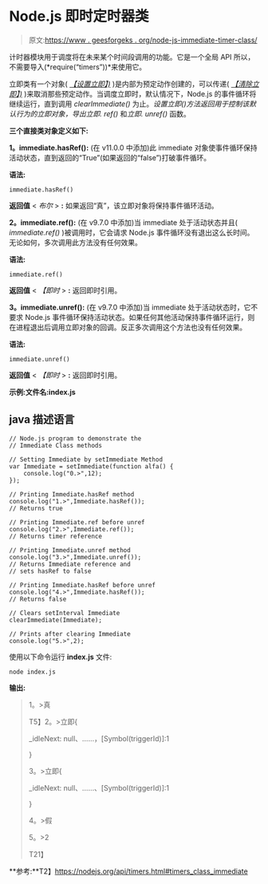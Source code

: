# Node.js 即时定时器类

> 原文:[https://www . geesforgeks . org/node-js-immediate-timer-class/](https://www.geeksforgeeks.org/node-js-immediate-timer-class/)

计时器模块用于调度将在未来某个时间段调用的功能。它是一个全局 API 所以，不需要导入(*require(“timers”))*来使用它。

立即类有一个对象( [*【设置立即】)*](https://www.geeksforgeeks.org/what-are-the-various-timing-features-of-node-js/) )是内部为预定动作创建的，可以传递( [*【清除立即】)*](https://www.geeksforgeeks.org/node-js-global-objects/) )来取消那些预定动作。当调度立即时，默认情况下，Node.js 的事件循环将继续运行，直到调用 *clearImmediate()* 为止。*设置立即()*方法返回用于控制该默认行为的立即对象，导出*立即. ref()* 和*立即. unref()* 函数。

**三个直接类对象定义如下:**

**1。immediate.hasRef():** (在 v11.0.0 中添加)此 immediate 对象使事件循环保持活动状态，直到返回的“True”(如果返回的“false”)打破事件循环。

**语法:**

```
immediate.hasRef()
```

**返回值** < *布尔* > **:** 如果返回“真”，该立即对象将保持事件循环活动。

**2。immediate.ref():** (在 v9.7.0 中添加)当 immediate 处于活动状态并且( *immediate.ref()* )被调用时，它会请求 Node.js 事件循环没有退出这么长时间。无论如何，多次调用此方法没有任何效果。

**语法:**

```
immediate.ref()
```

**返回值** < *【即时* > **:** 返回即时引用。

**3。immediate.unref():** (在 v9.7.0 中添加)当 immediate 处于活动状态时，它不要求 Node.js 事件循环保持活动状态。如果任何其他活动保持事件循环运行，则在进程退出后调用立即对象的回调。反正多次调用这个方法也没有任何效果。

**语法:**

```
immediate.unref()
```

**返回值** < *【即时* > **:** 返回即时引用。

**示例:文件名:index.js**

## java 描述语言

```
// Node.js program to demonstrate the
// Immediate Class methods

// Setting Immediate by setImmediate Method
var Immediate = setImmediate(function alfa() {
    console.log("0.>",12);
});

// Printing Immediate.hasRef method
console.log("1.>",Immediate.hasRef());
// Returns true

// Printing Immediate.ref before unref
console.log("2.>",Immediate.ref());
// Returns timer reference

// Printing Immediate.unref method
console.log("3.>",Immediate.unref());
// Returns Immediate reference and
// sets hasRef to false

// Printing Immediate.hasRef before unref
console.log("4.>",Immediate.hasRef());
// Returns false

// Clears setInterval Immediate
clearImmediate(Immediate);

// Prints after clearing Immediate
console.log("5.>",2);
```

使用以下命令运行 **index.js** 文件:

```
node index.js
```

**输出:**

> 1。>真
> 
> T5】2。>立即{
> 
> _idleNext: null、……，[Symbol(triggerId)]:1
> 
> }
> 
> 3。>立即{
> 
> _idleNext: null、……、[Symbol(triggerId)]:1
> 
> }
> 
> 4。>假
> 
> 5。>2
> 
> T21】

**参考:**T2】https://nodejs.org/api/timers.html#timers_class_immediate